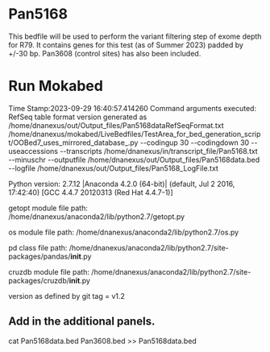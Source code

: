 # Pan5168
This bedfile will be used to perform the variant filtering step of exome depth for R79. It contains genes for this test (as of Summer 2023) padded by +/-30 bp. Pan3608 (control sites) has also been included.

# Run Mokabed
Time Stamp:2023-09-29 16:40:57.414260
Command arguments executed:
RefSeq table format version generated as /home/dnanexus/out/Output_files/Pan5168dataRefSeqFormat.txt
/home/dnanexus/mokabed/LiveBedfiles/TestArea_for_bed_generation_script/OOBed7_uses_mirrored_database_.py --codingup 30 --codingdown 30 --useaccessions --transcripts /home/dnanexus/in/transcript_file/Pan5168.txt --minuschr --outputfile /home/dnanexus/out/Output_files/Pan5168data.bed --logfile /home/dnanexus/out/Output_files/Pan5168_LogFile.txt 

 Python version: 2.7.12 |Anaconda 4.2.0 (64-bit)| (default, Jul  2 2016, 17:42:40) 
[GCC 4.4.7 20120313 (Red Hat 4.4.7-1)]

 getopt module file path: /home/dnanexus/anaconda2/lib/python2.7/getopt.py

 os module file path: /home/dnanexus/anaconda2/lib/python2.7/os.py

 pd class file path: /home/dnanexus/anaconda2/lib/python2.7/site-packages/pandas/__init__.py

 cruzdb module file path: /home/dnanexus/anaconda2/lib/python2.7/site-packages/cruzdb/__init__.py

version as defined by git tag = v1.2

## Add in the additional panels.
cat Pan5168data.bed Pan3608.bed  >> Pan5168data.bed